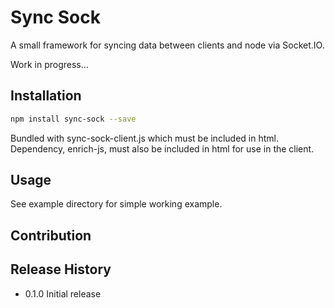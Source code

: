 Sync Sock
=========

A small framework for syncing data between clients and node via Socket.IO.

Work in progress...

## Installation

```bash
npm install sync-sock --save
```
Bundled with sync-sock-client.js which must be included in html.
Dependency, enrich-js, must also be included in html for use in the client.

## Usage

See example directory for simple working example.

## Contribution

## Release History

* 0.1.0 Initial release
